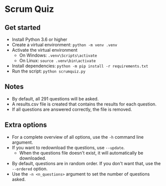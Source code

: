# Scrum Quiz

## Get started
- Install Python 3.6 or higher
- Create a virtual environment: `python -m venv .venv`
- Activate the virtual environment
    - On Windows: `.venv\Scripts\activate`
    - On Linux: `source .venv\bin\activate`
- Install dependencies: `python -m pip install -r requirements.txt`
- Run the script: `python scrumquiz.py`

## Notes
- By default, all 291 questions will be asked.
- A results.csv file is created that contains the results for each question.
- If all questions are answered correctly, the file is removed.

## Extra options
- For a complete overview of all options, use the `-h` command line argument.
- If you want to redownload the questions, use `--update`.
    - When the questions file doesn't exist, it will automatically be downloaded.
- By default, questions are in random order. If you don't want that, use the `--ordered` option.
- Use the `-n <n_questions>` argument to set the number of questions asked.
